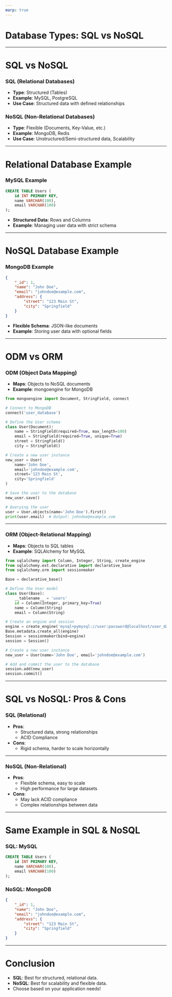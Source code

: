 ```yaml
---
marp: true
---
```


# Database Types: SQL vs NoSQL

---

# SQL vs NoSQL

### SQL (Relational Databases)
- **Type**: Structured (Tables)
- **Example**: MySQL, PostgreSQL
- **Use Case**: Structured data with defined relationships

### NoSQL (Non-Relational Databases)
- **Type**: Flexible (Documents, Key-Value, etc.)
- **Example**: MongoDB, Redis
- **Use Case**: Unstructured/Semi-structured data, Scalability

---

# Relational Database Example

### MySQL Example
```sql
CREATE TABLE Users (
    id INT PRIMARY KEY,
    name VARCHAR(100),
    email VARCHAR(100)
);
```
- **Structured Data**: Rows and Columns
- **Example**: Managing user data with strict schema

---

# NoSQL Database Example

### MongoDB Example
```json
{
    "_id": 1,
    "name": "John Doe",
    "email": "johndoe@example.com",
    "address": {
        "street": "123 Main St",
        "city": "Springfield"
    }
}
```
- **Flexible Schema**: JSON-like documents
- **Example**: Storing user data with optional fields

---

# ODM vs ORM

### ODM (Object Data Mapping)
- **Maps**: Objects to NoSQL documents
- **Example**: mongoengine for MongoDB
```python
from mongoengine import Document, StringField, connect

# Connect to MongoDB
connect('user_database')

# Define the User schema
class User(Document):
    name = StringField(required=True, max_length=100)
    email = StringField(required=True, unique=True)
    street = StringField()
    city = StringField()

# Create a new user instance
new_user = User(
    name='John Doe',
    email='johndoe@example.com',
    street='123 Main St',
    city='Springfield'
)

# Save the user to the database
new_user.save()

# Querying the user
user = User.objects(name='John Doe').first()
print(user.email)  # Output: johndoe@example.com

```
---
### ORM (Object-Relational Mapping)
- **Maps**: Objects to SQL tables
- **Example**: SQLAlchemy for MySQL
```python
from sqlalchemy import Column, Integer, String, create_engine
from sqlalchemy.ext.declarative import declarative_base
from sqlalchemy.orm import sessionmaker

Base = declarative_base()

# Define the User model
class User(Base):
    __tablename__ = 'users'
    id = Column(Integer, primary_key=True)
    name = Column(String)
    email = Column(String)

# Create an engine and session
engine = create_engine('mysql+pymysql://user:password@localhost/user_database')
Base.metadata.create_all(engine)
Session = sessionmaker(bind=engine)
session = Session()

# Create a new user instance
new_user = User(name='John Doe', email='johndoe@example.com')

# Add and commit the user to the database
session.add(new_user)
session.commit()

```

---

# SQL vs NoSQL: Pros & Cons

### SQL (Relational)
- **Pros**:
    - Structured data, strong relationships
    - ACID Compliance
- **Cons**:
    - Rigid schema, harder to scale horizontally
---
### NoSQL (Non-Relational)
- **Pros**:
    - Flexible schema, easy to scale
    - High performance for large datasets
- **Cons**:
    - May lack ACID compliance
    - Complex relationships between data
---

# Same Example in SQL & NoSQL

### SQL: MySQL
```sql
CREATE TABLE Users (
    id INT PRIMARY KEY,
    name VARCHAR(100),
    email VARCHAR(100)
);
```

### NoSQL: MongoDB
```json
{
    "_id": 1,
    "name": "John Doe",
    "email": "johndoe@example.com",
    "address": {
        "street": "123 Main St",
        "city": "Springfield"
    }
}
```
---

# Conclusion

- **SQL**: Best for structured, relational data.
- **NoSQL**: Best for scalability and flexible data.
- Choose based on your application needs!

